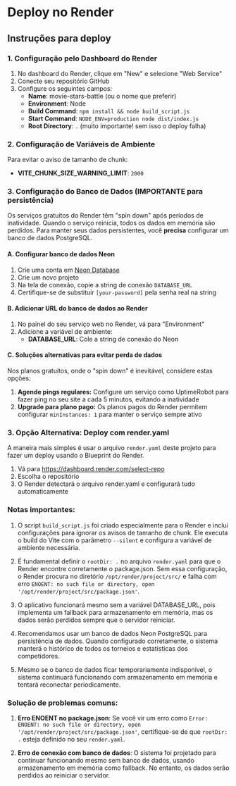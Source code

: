 # Deploy no Render

## Instruções para deploy 

### 1. Configuração pelo Dashboard do Render

1. No dashboard do Render, clique em "New" e selecione "Web Service"
2. Conecte seu repositório GitHub
3. Configure os seguintes campos:
   - **Name**: movie-stars-battle (ou o nome que preferir)
   - **Environment**: Node
   - **Build Command**: `npm install && node build_script.js`
   - **Start Command**: `NODE_ENV=production node dist/index.js`
   - **Root Directory**: `.` (muito importante! sem isso o deploy falha)
   
### 2. Configuração de Variáveis de Ambiente

Para evitar o aviso de tamanho de chunk:

- **VITE_CHUNK_SIZE_WARNING_LIMIT**: `2000`

### 3. Configuração do Banco de Dados (IMPORTANTE para persistência)

Os serviços gratuitos do Render têm "spin down" após períodos de inatividade. Quando o serviço reinicia, todos os dados em memória são perdidos. Para manter seus dados persistentes, você **precisa** configurar um banco de dados PostgreSQL.

#### A. Configurar banco de dados Neon

1. Crie uma conta em [Neon Database](https://neon.tech/)
2. Crie um novo projeto
3. Na tela de conexão, copie a string de conexão `DATABASE_URL`
4. Certifique-se de substituir `[your-password]` pela senha real na string

#### B. Adicionar URL do banco de dados ao Render

1. No painel do seu serviço web no Render, vá para "Environment"
2. Adicione a variável de ambiente:
   - **DATABASE_URL**: Cole a string de conexão do Neon

#### C. Soluções alternativas para evitar perda de dados

Nos planos gratuitos, onde o "spin down" é inevitável, considere estas opções:

1. **Agende pings regulares:** Configure um serviço como UptimeRobot para fazer ping no seu site a cada 5 minutos, evitando a inatividade
2. **Upgrade para plano pago:** Os planos pagos do Render permitem configurar `minInstances: 1` para manter o serviço sempre ativo

### 3. Opção Alternativa: Deploy com render.yaml

A maneira mais simples é usar o arquivo `render.yaml` deste projeto para fazer um deploy usando o Blueprint do Render.

1. Vá para https://dashboard.render.com/select-repo
2. Escolha o repositório
3. O Render detectará o arquivo render.yaml e configurará tudo automaticamente

### Notas importantes:

1. O script `build_script.js` foi criado especialmente para o Render e inclui configurações para ignorar os avisos de tamanho de chunk. Ele executa o build do Vite com o parâmetro `--silent` e configura a variável de ambiente necessária.

2. É fundamental definir o `rootDir: .` no arquivo `render.yaml` para que o Render encontre corretamente o package.json. Sem essa configuração, o Render procura no diretório `/opt/render/project/src/` e falha com erro `ENOENT: no such file or directory, open '/opt/render/project/src/package.json'`.

3. O aplicativo funcionará mesmo sem a variável DATABASE_URL, pois implementa um fallback para armazenamento em memória, mas os dados serão perdidos sempre que o servidor reiniciar.

4. Recomendamos usar um banco de dados Neon PostgreSQL para persistência de dados. Quando configurado corretamente, o sistema manterá o histórico de todos os torneios e estatísticas dos competidores.

5. Mesmo se o banco de dados ficar temporariamente indisponível, o sistema continuará funcionando com armazenamento em memória e tentará reconectar periodicamente.

### Solução de problemas comuns:

1. **Erro ENOENT no package.json**: Se você vir um erro como `Error: ENOENT: no such file or directory, open '/opt/render/project/src/package.json'`, certifique-se de que `rootDir: .` esteja definido no seu `render.yaml`.

2. **Erro de conexão com banco de dados**: O sistema foi projetado para continuar funcionando mesmo sem banco de dados, usando armazenamento em memória como fallback. No entanto, os dados serão perdidos ao reiniciar o servidor.